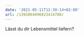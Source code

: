 ```yaml
---
date: '2021-05-11T12:30:14+02:00'
url: /1392064496823414788/
---
```

Lässt du dir Lebensmittel liefern?
